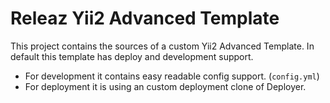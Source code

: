 # Releaz Yii2 Advanced Template

This project contains the sources of a custom Yii2 Advanced Template. In default this 
template has deploy and development support. 

- For development it contains easy readable config support. (`config.yml`)
- For deployment it is using an custom deployment clone of Deployer. 